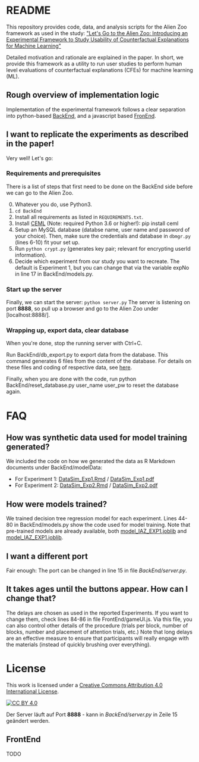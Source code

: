 # README

This repository provides code, data, and analysis scripts for the Alien Zoo framework as used in the study:
["Let's Go to the Alien Zoo: Introducing an Experimental Framework to Study Usability of Counterfactual Explanations for Machine Learning"](Publication/IAZ_arXiv_ukuhl.pdf)

Detailed motivation and rationale are explained in the paper. In short, we provide this framework as a utility to run user studies to perform human level evaluations of counterfactual explanations (CFEs) for machine learning (ML).

## Rough overview of implementation logic

Implementation of the experimental framework follows a clear separation into python-based [BackEnd](BackEnd/), and a javascript based [FronEnd](FrontEnd/). 

## I want to replicate the experiments as described in the paper!

Very well! Let's go:

### Requirements and prerequisites

There is a list of steps that first need to be done on the BackEnd side before we can go to the Alien Zoo.

0. Whatever you do, use Python3.
1. `cd BackEnd`
2. Install all requirements as listed in `REQUIREMENTS.txt`.
3. Install [CEML](https://github.com/andreArtelt/ceml) (Note: required Python 3.6 or higher!):
pip install ceml
4. Setup an MySQL database (databse name, user name and password of your choice). Then, make sure the credentials and database in `dbmgr.py` (lines 6-10) fit your set up.
5. Run `python crypt.py` (generates key pair; relevant for encrypting userId information).
6. Decide which experiment from our study you want to recreate. The default is Experiment 1, but you can change that via the variable expNo in line 17 in BackEnd/models.py.

### Start up the server

Finally, we can start the server: ```python server.py``` 
The server is listening on port **8888**, so pull up a browser and go to the Alien Zoo under [localhost:8888/].

### Wrapping up, export data, clear database

When you're done, stop the running server with Ctrl+C.

Run BackEnd/db_export.py to export data from the database. This command generates 6 files from the content of the database. For details on these files and coding of respective data, see [here](???).

Finally, when you are done with the code, run 
python BackEnd/reset_database.py user_name user_pw 
to reset the database again.

# FAQ
## How was synthetic data used for model training generated?
We included the code on how we generated the data as R Markdown documents under BackEnd/modelData:
* For Experiment 1: [DataSim_Exp1.Rmd](LinkTo) / [DataSim_Exp1.pdf](LinkTo)
* For Experiment 2: [DataSim_Exp2.Rmd](LinkTo) / [DataSim_Exp2.pdf](LinkTo)

## How were models trained?
We trained decision tree regression model for each experiment. Lines 44-80 in BackEnd/models.py show the code used for model training. Note that pre-trained models are already available, both [model_IAZ_EXP1.joblib](LinkTo) and [model_IAZ_EXP1.joblib](LinkTo).

## I want a different port
Fair enough: The port can be changed in line 15 in file *BackEnd/server.py*.

## It takes ages until the buttons appear. How can I change that?
The delays are chosen as used in the reported Experiments. If you want to change them, check lines 84-86 in file FrontEnd/gameUI.js. Via this file, you can also control other details of the procedure (trials per block, number of blocks, number and placement of attention trials, etc.)
Note that long delays are an effective measure to ensure that participants will really engage with the materials (instead of quickly brushing over everything).

# License

This work is licensed under a
[Creative Commons Attribution 4.0 International License][cc-by].

[![CC BY 4.0][cc-by-image]][cc-by]

[cc-by]: http://creativecommons.org/licenses/by/4.0/
[cc-by-image]: https://i.creativecommons.org/l/by/4.0/88x31.png
[cc-by-shield]: https://img.shields.io/badge/License-CC%20BY%204.0-lightgrey.svg


Der Server läuft auf Port **8888** - kann in *BackEnd/server.py* in Zeile 15 geändert werden.

## FrontEnd

TODO
